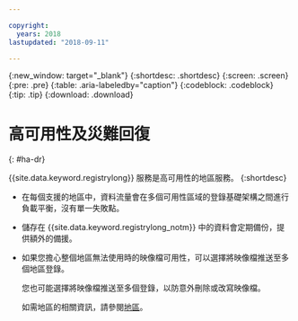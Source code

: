 ```yaml
---

copyright:
  years: 2018
lastupdated: "2018-09-11"

---
```


{:new_window: target="_blank"}
{:shortdesc: .shortdesc}
{:screen: .screen}
{:pre: .pre}
{:table: .aria-labeledby="caption"}
{:codeblock: .codeblock}
{:tip: .tip}
{:download: .download}



# 高可用性及災難回復
{: #ha-dr}

{{site.data.keyword.registrylong}} 服務是高可用性的地區服務。
{:shortdesc}

* 在每個支援的地區中，資料流量會在多個可用性區域的登錄基礎架構之間進行負載平衡，沒有單一失敗點。

* 儲存在 {{site.data.keyword.registrylong_notm}} 中的資料會定期備份，提供額外的備援。

* 如果您擔心整個地區無法使用時的映像檔可用性，可以選擇將映像檔推送至多個地區登錄。 
  
  您也可能選擇將映像檔推送至多個登錄，以防意外刪除或改寫映像檔。

  如需地區的相關資訊，請參閱[地區](/docs/services/Registry/registry_overview.html#registry_regions)。
